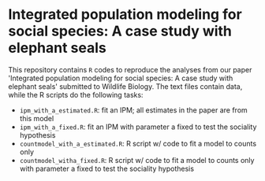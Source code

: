 # Integrated population modeling for social species: A case study with elephant seals

This repository contains `R` codes to reproduce the analyses from our paper 'Integrated population modeling for social species: A case study with elephant seals' submitted to Wildlife Biology. The text files contain data, while the R scripts do the following tasks:

* `ipm_with_a_estimated.R`: fit an IPM; all estimates in the paper are from this model
* `ipm_with_a_fixed.R`: fit an IPM with parameter a fixed to test the sociality hypothesis
* `countmodel_with_a_estimated.R`: R script w/ code to fit a model to counts only
* `countmodel_witha_fixed.R`: R script w/ code to fit a model to counts only with parameter a fixed to test the sociality hypothesis
